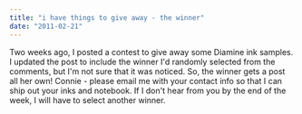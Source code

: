 ```yaml
---
title: "i have things to give away - the winner"
date: "2011-02-21"
---
```


Two weeks ago, I posted a contest to give away some Diamine ink samples. I updated the post to include the winner I'd randomly selected from the comments, but I'm not sure that it was noticed. So, the winner gets a post all her own! Connie - please email me with your contact info so that I can ship out your inks and notebook. If I don't hear from you by the end of the week, I will have to select another winner.

